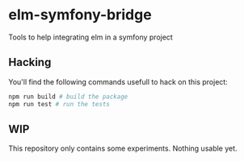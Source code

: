 # elm-symfony-bridge

Tools to help integrating elm in a symfony project 

## Hacking

You'll find the following commands usefull to hack on this project:

```bash
npm run build # build the package
npm run test # run the tests
```
## WIP

This repository only contains some experiments. Nothing usable yet.
